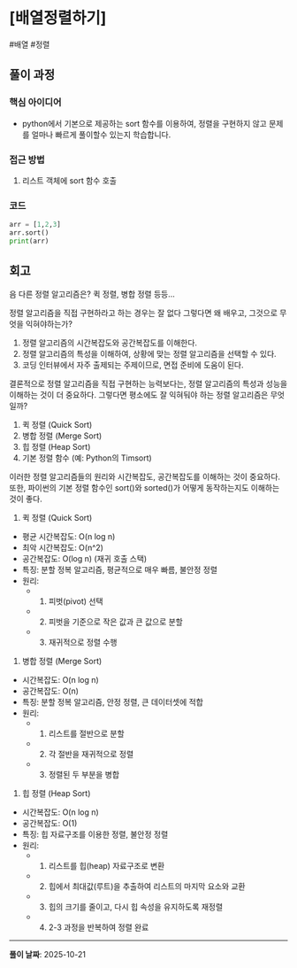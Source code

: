 # [배열정렬하기]

#배열 #정렬

## 풀이 과정

### 핵심 아이디어
- python에서 기본으로 제공하는 sort 함수를 이용하여, 정렬을 구현하지 않고 문제를 얼마나 빠르게 풀이할수 있는지 학습합니다.

### 접근 방법
1. 리스트 객체에 sort 함수 호출

### 코드

```python
arr = [1,2,3]
arr.sort()
print(arr)
```

## 회고

음 다른 정렬 알고리즘은?
퀵 정렬, 병합 정렬 등등...

정렬 알고리즘을 직접 구현하라고 하는 경우는 잘 없다 그렇다면 왜 배우고, 그것으로 무엇을 익혀야하는가?

1. 정렬 알고리즘의 시간복잡도와 공간복잡도를 이해한다.
2. 정렬 알고리즘의 특성을 이해하여, 상황에 맞는 정렬 알고리즘을 선택할 수 있다.
3. 코딩 인터뷰에서 자주 출제되는 주제이므로, 면접 준비에 도움이 된다.

결론적으로 정렬 알고리즘을 직접 구현하는 능력보다는, 정렬 알고리즘의 특성과 성능을 이해하는 것이 더 중요하다.
그렇다면 평소에도 잘 익혀둬야 하는 정렬 알고리즘은 무엇일까?

1. 퀵 정렬 (Quick Sort)
2. 병합 정렬 (Merge Sort)
3. 힙 정렬 (Heap Sort)
4. 기본 정렬 함수 (예: Python의 Timsort)

이러한 정렬 알고리즘들의 원리와 시간복잡도, 공간복잡도를 이해하는 것이 중요하다.
또한, 파이썬의 기본 정렬 함수인 sort()와 sorted()가 어떻게 동작하는지도 이해하는 것이 좋다.


1. 퀵 정렬 (Quick Sort)
- 평균 시간복잡도: O(n log n)
- 최악 시간복잡도: O(n^2)
- 공간복잡도: O(log n) (재귀 호출 스택)
- 특징: 분할 정복 알고리즘, 평균적으로 매우 빠름, 불안정 정렬
- 원리: 
  - 1.  피벗(pivot) 선택
  - 2.  피벗을 기준으로 작은 값과 큰 값으로 분할
  - 3.  재귀적으로 정렬 수행

1. 병합 정렬 (Merge Sort)
- 시간복잡도: O(n log n)
- 공간복잡도: O(n)
- 특징: 분할 정복 알고리즘, 안정 정렬, 큰 데이터셋에 적합
- 원리: 
  - 1. 리스트를 절반으로 분할
  - 2. 각 절반을 재귀적으로 정렬
  - 3. 정렬된 두 부분을 병합

1. 힙 정렬 (Heap Sort)
- 시간복잡도: O(n log n)
- 공간복잡도: O(1)
- 특징: 힙 자료구조를 이용한 정렬, 불안정 정렬
- 원리:
  - 1. 리스트를 힙(heap) 자료구조로 변환
  - 2. 힙에서 최대값(루트)을 추출하여 리스트의 마지막 요소와 교환
  - 3. 힙의 크기를 줄이고, 다시 힙 속성을 유지하도록 재정렬
  - 4. 2-3 과정을 반복하여 정렬 완료

---
**풀이 날짜**: 2025-10-21
